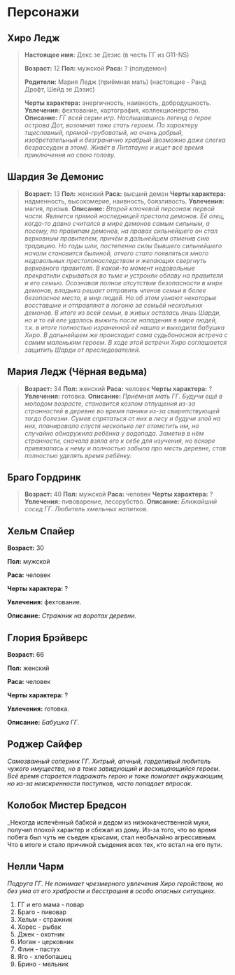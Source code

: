 # Персонажи

## Хиро Ледж

> **Настоящее имя:** Декс зе Дезис (в честь ГГ из G11-NS)
>
> **Возраст:** 12
> **Пол:** мужской
> **Раса:** ? (полудемон)
>
> **Родители:** Мария Ледж (приёмная мать) (настоящие - Ранд Драфт, Шейд зе Дэзис)
>
> **Черты характера:** энергичность, наивность, добродушность.
> **Увлечения:** фехтование, картография, коллекционерство.
> **Описание:** _ГГ всей серии игр. Наслышавшись легенд о герое острова Дот, возомнил тоже стать героем. По характеру тщеславный, прямой-грубоватый, но очень добрый, изобретательный и безгранично храбрый (возможно даже слегка безрассуден в этом). Живёт в Литлтауне и ищет всё время приключения на свою голову._  

## Шардия Зе Демонис

> **Возраст:** 13
> **Пол:** женский
> **Раса:** высший демон
> **Черты характера:** надменность, высокомерие, наивность, боязливость.
> **Увлечения:** магия, призыв.
> **Описание:** _Второй ключевой персонаж первой части. Является прямой наследницей престола демонов. Её отец, когда-то давно считался в мире демонов самым сильным, а посему, по правилам демонов, на правах сильнейшего он стал верховным правителем, причём в дальнейшем отменив сию традицию. Но годы шли, постепенно силы бывшего сильнейшего начали становится былиной, отчего стало появляться много недовольных престолонаследством и желающих свергнуть верховного правителя. В какой-то момент недовольные прекратили скрываться во тьме и устроили облаву на правителя и его семью. Осознавая полное отсутствие безопасности в мире демонов, владыка решает отправить членов семьи в более безопасное место, в мир людей. Но об этом узнают некоторые восставшие и отправляют в погоню за семьёй нескольких демонов. В итоге из всей семьи, в живых осталась лишь Шарди, но и то ей еле удалось выжить после нападения в мире людей, т.к. в итоге полностью израненной её нашла и выходила бабушка Хиро. В дальнейшем же происходит сама судьбоносная встреча с самим маленьким героем.
> В ходе этой встречи Хиро соглашается защитить Шарди от преследователей._ 

## Мария Ледж (Чёрная ведьма)

> **Возраст:** 34
> **Пол:** женский
> **Раса:** человек
> **Черты характера:** ?
> **Увлечения:** готовка.
> **Описание:** _Приёмная мать ГГ. Будучи ещё в молодом возрасте, становится козлом отпущения из-за странностей в деревне во время паники из-за свирепствующей тогда болезни. Сумев спрятаться от них в лесу и будучи злой на них, планировала спустя несколько лет отомстить им, но случайно обнаружила ребёнка у водопада. Заметив в нём странности, сначала взяла его к себе для изучения, но вскоре привязалась к нему и полностью забыла про месть деревне, став полностью уделять время ребёнку._

## Браго Гордринк

> **Возраст:** 40
> **Пол:** мужской
> **Раса:** человек
> **Черты характера:** ?
> **Увлечения:** пивоварение, лесорубство.
> **Описание:** _Ближайший сосед ГГ. Любитель хмельных напитков._

## Хельм Спайер

**Возраст:** 30

**Пол:** мужской

**Раса:** человек

**Черты характера:** ?

**Увлечения:** фехтование.

**Описание:** _Стражник на воротах деревни._

## Глория Брэйверс

**Возраст:** 66

**Пол:** женский

**Раса:** человек

**Черты характера:** ?

**Увлечения:** готовка.

**Описание:** _Бабушка ГГ._

## Роджер Сайфер

_Самозванный соперник ГГ. Хитрый, алчный, горделивый любитель чужого имущества, но в тоже завидующий и восхищающийся героем. Всё время старается подражать герою и тоже помогает окружающим, но из-за неискренности поступков, часто попадает впросак._

## Колобок Мистер Бредсон

_Некогда испечённый бабкой и дедом из низкокачественной муки, получил плохой характер и сбежал из дому. Из-за того, что во время побега был чуть не съеден крысами, стал необычайно агрессивным. Что в итоге и стало причиной съедения всех тех, кто встал на его пути.

## Нелли Чарм

_Подруга ГГ. Не понимает чрезмерного увлечения Хиро геройством, но без ума от его храбрости и бесстрашия в особо опасных ситуациях._  

1. ГГ и его мама - повар
2. Браго - пивовар
3. Хельм - стражник
4. Хорес - рыбак
5. Джек - охотник
6. Иоган - церковник
7. Флин - пастух
8. Яго - хлебопашец
9. Брино - мельник
